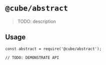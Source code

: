 # `@cube/abstract`

> TODO: description

## Usage

```
const abstract = require('@cube/abstract');

// TODO: DEMONSTRATE API
```
